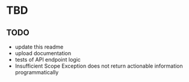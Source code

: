 # TBD

## TODO

- update this readme
- upload documentation
- tests of API endpoint logic
- Insufficient Scope Exception does not return actionable information programmatically

